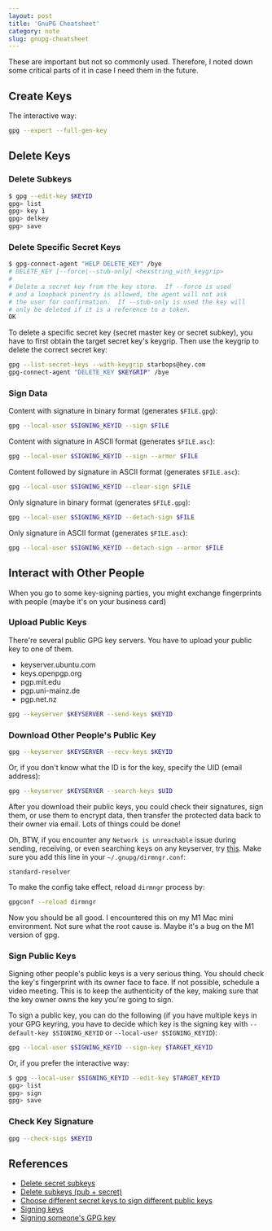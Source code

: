 ```yaml
---
layout: post
title: 'GnuPG Cheatsheet'
category: note
slug: gnupg-cheatsheet
---
```

These are important but not so commonly used. Therefore, I noted down some
critical parts of it in case I need them in the future.

## Create Keys

The interactive way:

```bash
gpg --expert --full-gen-key
```

## Delete Keys

### Delete Subkeys

```bash
$ gpg --edit-key $KEYID
gpg> list
gpg> key 1
gpg> delkey
gpg> save
```

### Delete Specific Secret Keys

```bash
$ gpg-connect-agent "HELP DELETE_KEY" /bye
# DELETE_KEY [--force|--stub-only] <hexstring_with_keygrip>
#
# Delete a secret key from the key store.  If --force is used
# and a loopback pinentry is allowed, the agent will not ask
# the user for confirmation.  If --stub-only is used the key will
# only be deleted if it is a reference to a token.
OK
```

To delete a specific secret key (secret master key or secret subkey), you have
to first obtain the target secret key's keygrip. Then use the keygrip to delete
the correct secret key:

```bash
gpg --list-secret-keys --with-keygrip starbops@hey.com
gpg-connect-agent "DELETE_KEY $KEYGRIP" /bye
```

### Sign Data

Content with signature in binary format (generates `$FILE.gpg`):

```bash
gpg --local-user $SIGNING_KEYID --sign $FILE
```

Content with signature in ASCII format (generates `$FILE.asc`):

```bash
gpg --local-user $SIGNING_KEYID --sign --armor $FILE
```

Content followed by signature in ASCII format (generates `$FILE.asc`):

```bash
gpg --local-user $SIGNING_KEYID --clear-sign $FILE
```

Only signature in binary format (generates `$FILE.gpg`):

```bash
gpg --local-user $SIGNING_KEYID --detach-sign $FILE
```

Only signature in ASCII format (generates `$FILE.asc`):

```bash
gpg --local-user $SIGNING_KEYID --detach-sign --armor $FILE
```

## Interact with Other People

When you go to some key-signing parties, you might exchange fingerprints with
people (maybe it's on your business card)

### Upload Public Keys

There're several public GPG key servers. You have to upload your public key to one of them.

-  keyserver.ubuntu.com
-  keys.openpgp.org
-  pgp.mit.edu
-  pgp.uni-mainz.de
-  pgp.net.nz

```bash
gpg --keyserver $KEYSERVER --send-keys $KEYID
```

### Download Other People's Public Key

```bash
gpg --keyserver $KEYSERVER --recv-keys $KEYID
```

Or, if you don't know what the ID is for the key, specify the UID (email
address):

```bash
gpg --keyserver $KEYSERVER --search-keys $UID
```

After you download their public keys, you could check their signatures, sign
them, or use them to encrypt data, then transfer the protected data back to
their owner via email. Lots of things could be done!

Oh, BTW, if you encounter any `Network is unreachable` issue during sending,
receiving, or even searching keys on any keyserver, try
[this](https://stackoverflow.com/questions/67251078/gpg-keyserver-send-failed-no-keyserver-available-when-sending-to-hkp-pool).
Make sure you add this line in your `~/.gnupg/dirmngr.conf`:

```plaintext
standard-resolver
```

To make the config take effect, reload `dirmngr` process by:

```bash
gpgconf --reload dirmngr
```

Now you should be all good. I encountered this on my M1 Mac mini environment.
Not sure what the root cause is. Maybe it's a bug on the M1 version of gpg.

### Sign Public Keys

Signing other people's public keys is a very serious thing. You should check the
key's fingerprint with its owner face to face. If not possible, schedule a video
meeting. This is to keep the authenticity of the key, making sure that the key
owner owns the key you're going to sign.

To sign a public key, you can do the following (if you have multiple keys in
your GPG keyring, you have to decide which key is the signing key with
`--default-key $SIGNING_KEYID` or `--local-user $SIGNING_KEYID`):

```bash
gpg --local-user $SIGNING_KEYID --sign-key $TARGET_KEYID
```

Or, if you prefer the interactive way:

```bash
$ gpg --local-user $SIGNING_KEYID --edit-key $TARGET_KEYID
gpg> list
gpg> sign
gpg> save
```

### Check Key Signature

```bash
gpg --check-sigs $KEYID
```

## References

-  [Delete secret
   subkeys](https://security.stackexchange.com/questions/207138/how-do-i-delete-secret-subkeys-correctly)
-  [Delete subkeys (pub +
   secret)](https://superuser.com/questions/1132263/how-to-delete-a-subkey-on-linux-in-gnupg)
-  [Choose different secret keys to sign different public
   keys](https://lists.gnupg.org/pipermail/gnupg-users/2004-May/022471.html)
-  [Signing
   keys](https://unix.stackexchange.com/questions/644304/key-signing-cant-see-new-signatures)
-  [Signing someone's GPG key](https://gist.github.com/F21/b0e8c62c49dfab267ff1d0c6af39ab84)
